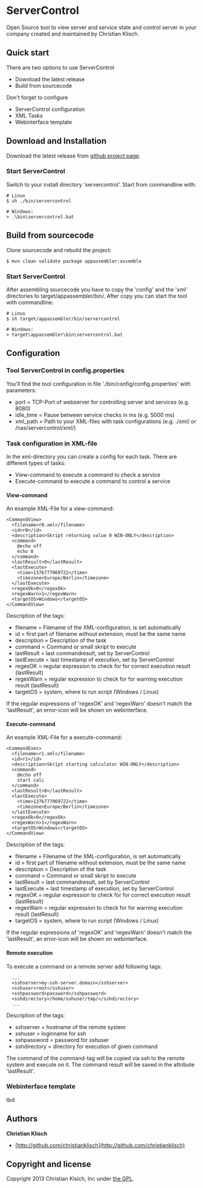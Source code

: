 # ServerControl

Open Source tool to view server and service state and control server in your company created and maintained by Christian Klisch.

## Quick start

There are two options to use ServerControl

* Download the latest release
* Build from sourcecode

Don't forget to configure
* ServerControl configuration
* XML Tasks
* Webinterface template

## Download and Installation

Download the latest release from [github project page](http://christianklisch.github.io/servercontrol). 

### Start ServerControl

Switch to your install directory 'servercontrol'. Start from commandline with:
```
# Linux
$ sh ./bin/servercontrol

# Windows:
> .\bin\servercontrol.bat

```

## Build from sourcecode

Clone sourcecode and rebuild the project:

```
$ mvn clean validate package appassembler:assemble
```


### Start ServerControl

After assembling sourcecode you have to copy the 'config' and the 'xml' directories to target/appassembler/bin/. After copy you can start the tool with commandline:

```
# Linux
$ sh target/appassembler/bin/servercontrol

# Windows:
> target\appassembler\bin\servercontrol.bat

```

## Configuration

### Tool ServerControl in config.properties

You'll find the tool configuration in file './bin/config/config.properties' with parameters:
* port = TCP-Port of webserver for controlling server and services (e.g. 8080)
* idle_time = Pause between service checks in ms (e.g. 5000 ms)
* xml_path = Path to your XML-files with task configurations (e.g. ./xml/ or /nas/servercontrol/xml/)

### Task configuration in XML-file

In the xml-directory you can create a config for each task. There are different types of tasks:
* View-command to execute a command to check a service
* Execute-command to execute a command to control a service

#### View-command

An example XML-File for a view-command:

```
<CommandView>
  <filename>r0.xml</filename>
  <id>r0</id>
  <description>Skript returning value 0 WIN-ONLY</description>
  <command>
    @echo off
    echo 0
  </command>
  <lastResult>0</lastResult>
  <lastExecute>
    <time>1376777069722</time>
    <timezone>Europe/Berlin</timezone>
  </lastExecute>
  <regexOk>0</regexOk>
  <regexWarn>1</regexWarn>
  <targetOS>Windows</targetOS>
</CommandView>
```

Description of the tags:
* filename = Filename of the XML-configuration, is set automatically
* id = first part of filename without extension, must be the same name
* description = Description of the task
* command = Command or small skript to execute
* lastResult = last commandresult, set by ServerControl
* lastExecute = last timestamp of execution, set by ServerControl
* regexOK = regular expression to check for for correct execution result (lastResult)
* regexWarn = regular expression to check for for warning execution result (lastResult)
* targetOS = system, where to run script (Windows / Linux)

If the regular expressions of 'regexOK' and 'regexWarn' doesn't match the 'lastResult', an error-icon will be shown on webinterface.


#### Execute-command

An example XML-File for a execute-command:

```
<CommandExec>
  <filename>r1.xml</filename>
  <id>r1</id>
  <description>Skript starting calculator WIN-ONLY</description>
  <command>
    @echo off
    start calc
  </command>
  <lastResult>0</lastResult>
  <lastExecute>
    <time>1376777069722</time>
    <timezone>Europe/Berlin</timezone>
  </lastExecute>
  <regexOk>0</regexOk>
  <regexWarn>1</regexWarn>
  <targetOS>Windows</targetOS>
</CommandView>
```

Description of the tags:
* filename = Filename of the XML-configuration, is set automatically
* id = first part of filename without extension, must be the same name
* description = Description of the task
* command = Command or small skript to execute
* lastResult = last commandresult, set by ServerControl
* lastExecute = last timestamp of execution, set by ServerControl
* regexOK = regular expression to check for for correct execution result (lastResult)
* regexWarn = regular expression to check for for warning execution result (lastResult)
* targetOS = system, where to run script (Windows / Linux)

If the regular expressions of 'regexOK' and 'regexWarn' doesn't match the 'lastResult', an error-icon will be shown on webinterface.

#### Remote execution

To execute a command on a remote server add following tags:
```
  ...
  <sshserver>my-ssh-server.domain</sshserver>
  <sshuser>root</sshuser>
  <sshpassword>password</sshpassword>
  <sshdirectory>/home/sshuser/tmp/</sshdirectory>
  ...
```

Description of the tags:
* sshserver = hostname of the remote system
* sshuser = loginname for ssh
* sshpassword = password for sshuser
* sshdirectory = directory for execution of given command

The command of the command-tag will be copied via ssh to the remote system and execute on it. The command result will be saved in the attribute 'lastResult'.

### Webinterface template

tbd

## Authors

**Christian Klisch**

+ [http://github.com/christianklisch](http://github.com/christianklisch)


## Copyright and license

Copyright 2013 Christian Klsich, Inc under [the GPL](LICENSE).
